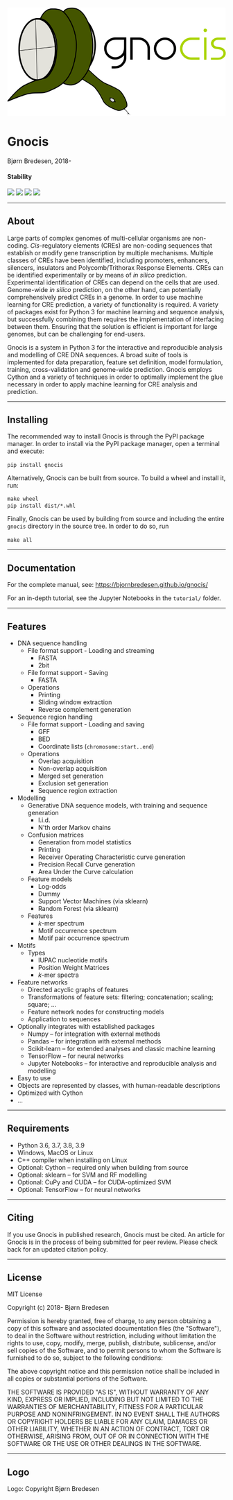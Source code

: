 
![alt text](https://github.com/bjornbredesen/gnocis/blob/8349df5140578bdc09c425c329cd7adea04dc653/markdown/gnocis.png "")

# Gnocis
Bjørn Bredesen, 2018-

#### Stability

![](https://github.com/bjornbredesen/gnocis/workflows/Tests%20(Linux,%20single%20version%20of%20Python)/badge.svg)
![](https://github.com/bjornbredesen/gnocis/workflows/Tests%20(Windows,%20single%20version%20of%20Python)/badge.svg)
![](https://github.com/bjornbredesen/gnocis/workflows/Tests%20(MacOS,%20single%20version%20of%20Python)/badge.svg)
![](https://github.com/bjornbredesen/gnocis/workflows/Publish%20to%20PyPI/badge.svg)


----------------------------------------------------------------------

## About

Large parts of complex genomes of multi-cellular organisms are non-coding. *Cis*-regulatory elements (CREs) are non-coding sequences that establish or modify gene transcription by multiple mechanisms. Multiple classes of CREs have been identified, including promoters, enhancers, silencers, insulators and Polycomb/Trithorax Response Elements. CREs can be identified experimentally or by means of *in silico* prediction. Experimental identification of CREs can depend on the cells that are used. Genome-wide *in silico* prediction, on the other hand, can potentially comprehensively predict CREs in a genome. In order to use machine learning for CRE prediction, a variety of functionality is required. A variety of packages exist for Python 3 for machine learning and sequence analysis, but successfully combining them requires the implementation of interfacing between them. Ensuring that the solution is efficient is important for large genomes, but can be challenging for end-users.

Gnocis is a system in Python 3 for the interactive and reproducible analysis and modelling of CRE DNA sequences. A broad suite of tools is implemented for data preparation, feature set definition, model formulation, training, cross-validation and genome-wide prediction. Gnocis employs Cython and a variety of techniques in order to optimally implement the glue necessary in order to apply machine learning for CRE analysis and prediction.


----------------------------------------------------------------------

## Installing

The recommended way to install Gnocis is through the PyPI package manager. In order to install via the PyPI package manager, open a terminal and execute:

`pip install gnocis`


Alternatively, Gnocis can be built from source. To build a wheel and install it, run:

```
make wheel
pip install dist/*.whl
```

Finally, Gnocis can be used by building from source and including the entire `gnocis` directory in the source tree. In order to do so, run

`make all`


----------------------------------------------------------------------

## Documentation

For the complete manual, see: https://bjornbredesen.github.io/gnocis/

For an in-depth tutorial, see the Jupyter Notebooks in the `tutorial/` folder.


----------------------------------------------------------------------

## Features

 * DNA sequence handling
     * File format support - Loading and streaming
        - FASTA
        - 2bit
     * File format support - Saving
        - FASTA
     * Operations
        - Printing
        - Sliding window extraction
        - Reverse complement generation
 * Sequence region handling
     * File format support - Loading and saving
        - GFF
        - BED
        - Coordinate lists (`chromosome:start..end`)
     * Operations
        - Overlap acquisition
        - Non-overlap acquisition
        - Merged set generation
        - Exclusion set generation
        - Sequence region extraction
 * Modelling
     * Generative DNA sequence models, with training and sequence generation
        - I.i.d.
        - N'th order Markov chains
     * Confusion matrices
        - Generation from model statistics
        - Printing
        - Receiver Operating Characteristic curve generation
        - Precision Recall Curve generation
        - Area Under the Curve calculation
     * Feature models
        - Log-odds
        - Dummy
        - Support Vector Machines (via sklearn)
        - Random Forest (via sklearn)
     * Features
        - *k*-mer spectrum
        - Motif occurrence spectrum
        - Motif pair occurrence spectrum
 * Motifs
     * Types
        - IUPAC nucleotide motifs
        - Position Weight Matrices
        - *k*-mer spectra
 * Feature networks
    * Directed acyclic graphs of features
    * Transformations of feature sets: filtering; concatenation; scaling; square; ...
    * Feature network nodes for constructing models
    * Application to sequences
 * Optionally integrates with established packages
    * Numpy – for integration with external methods
    * Pandas – for integration with external methods
    * Scikit-learn – for extended analyses and classic machine learning
    * TensorFlow – for neural networks
    * Jupyter Notebooks – for interactive and reproducible analysis and modelling
 * Easy to use
 * Objects are represented by classes, with human-readable descriptions
 * Optimized with Cython
 * ...


-------------------------------------------------

## Requirements

 * Python 3.6, 3.7, 3.8, 3.9
 * Windows, MacOS or Linux
 * C++ compiler when installing on Linux
 * Optional: Cython – required only when building from source
 * Optional: sklearn – for SVM and RF modelling
 * Optional: CuPy and CUDA – for CUDA-optimized SVM
 * Optional: TensorFlow – for neural networks


-------------------------------------------------

## Citing
If you use Gnocis in published research, Gnocis must be cited. An article for Gnocis is in the process of being submitted for peer review. Please check back for an updated citation policy.


----------------------------------------------------------------------

## License

MIT License

Copyright (c) 2018- Bjørn Bredesen

Permission is hereby granted, free of charge, to any person obtaining a copy
of this software and associated documentation files (the "Software"), to deal
in the Software without restriction, including without limitation the rights
to use, copy, modify, merge, publish, distribute, sublicense, and/or sell
copies of the Software, and to permit persons to whom the Software is
furnished to do so, subject to the following conditions:

The above copyright notice and this permission notice shall be included in all
copies or substantial portions of the Software.

THE SOFTWARE IS PROVIDED "AS IS", WITHOUT WARRANTY OF ANY KIND, EXPRESS OR
IMPLIED, INCLUDING BUT NOT LIMITED TO THE WARRANTIES OF MERCHANTABILITY,
FITNESS FOR A PARTICULAR PURPOSE AND NONINFRINGEMENT. IN NO EVENT SHALL THE
AUTHORS OR COPYRIGHT HOLDERS BE LIABLE FOR ANY CLAIM, DAMAGES OR OTHER
LIABILITY, WHETHER IN AN ACTION OF CONTRACT, TORT OR OTHERWISE, ARISING FROM,
OUT OF OR IN CONNECTION WITH THE SOFTWARE OR THE USE OR OTHER DEALINGS IN THE
SOFTWARE.

----------------------------------------------------------------------

## Logo

Logo: Copyright Bjørn Bredesen


